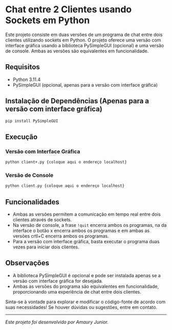 # Chat entre 2 Clientes usando Sockets em Python

Este projeto consiste em duas versões de um programa de chat entre dois clientes utilizando sockets em Python. O projeto oferece uma versão com interface gráfica usando a biblioteca PySimpleGUI (opcional) e uma versão de console. Ambas as versões são equivalentes em funcionalidade.

## Requisitos

- Python 3.11.4
- PySimpleGUI (opcional, apenas para a versão com interface gráfica)

## Instalação de Dependências (Apenas para a versão com interface gráfica)

```bash
pip install PySimpleGUI
```

## Execução

### Versão com Interface Gráfica

```bash
python client+.py {coloque aqui o endereço localhost}
```

### Versão de Console

```bash
python client.py {coloque aqui o endereço localhost}
```

## Funcionalidades

- Ambas as versões permitem a comunicação em tempo real entre dois clientes através de sockets.
- Na versão de console, a frase `!quit` encerra ambos os programas, na da interface o botão x encerra ambos os programas e em ambas as versões crtl+C encerra ambos os programas.
- Para a versão com interface gráfica, basta executar o programa duas vezes para iniciar dois clientes.

## Observações

- A biblioteca PySimpleGUI é opcional e pode ser instalada apenas se a versão com interface gráfica for desejada.
- Ambas as versões do programa são equivalentes em funcionalidade, proporcionando uma experiência de chat entre dois clientes.

Sinta-se à vontade para explorar e modificar o código-fonte de acordo com suas necessidades! Se houver dúvidas ou sugestões, entre em contato.

---

*Este projeto foi desenvolvido por Amaury Junior.*
